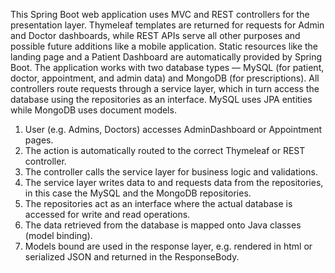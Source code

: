 This Spring Boot web application uses MVC and REST controllers for the presentation layer. Thymeleaf templates are returned for requests for Admin and Doctor dashboards, while REST APIs serve all other purposes and possible future additions like a mobile application. Static resources like the landing page and a Patient Dashboard are automatically provided by Spring Boot. The application works with two database types — MySQL (for patient, doctor, appointment, and admin data) and MongoDB (for prescriptions). All controllers route requests through a service layer, which in turn access the database using the repositories as an interface. MySQL uses JPA entities while MongoDB uses document models.

1. User (e.g. Admins, Doctors) accesses AdminDashboard or Appointment pages.
2. The action is automatically routed to the correct Thymeleaf or REST controller.
3. The controller calls the service layer for business logic and validations.
4. The service layer writes data to and requests data from the repositories, in this case the MySQL and the MongoDB repositories.
5. The repositories act as an interface where the actual database is accessed for write and read operations.
6. The data retrieved from the database is mapped onto Java classes (model binding).
7. Models bound are used in the response layer, e.g. rendered in html or serialized JSON and returned in the ResponseBody. 